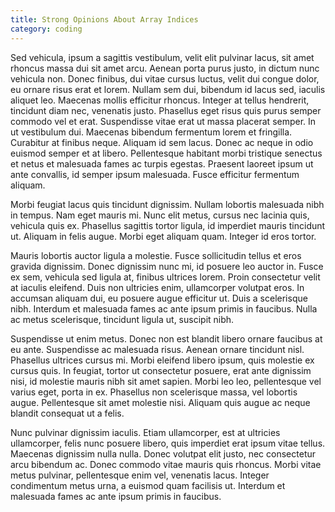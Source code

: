 ```yaml
---
title: Strong Opinions About Array Indices
category: coding
---
```


Sed vehicula, ipsum a sagittis vestibulum, velit elit pulvinar lacus, sit amet rhoncus massa dui sit amet arcu. Aenean porta purus justo, in dictum nunc vehicula non. Donec finibus, dui vitae cursus luctus, velit dui congue dolor, eu ornare risus erat et lorem. Nullam sem dui, bibendum id lacus sed, iaculis aliquet leo. Maecenas mollis efficitur rhoncus. Integer at tellus hendrerit, tincidunt diam nec, venenatis justo. Phasellus eget risus quis purus semper commodo vel et erat. Suspendisse vitae erat ut massa placerat semper. In ut vestibulum dui. Maecenas bibendum fermentum lorem et fringilla. Curabitur at finibus neque. Aliquam id sem lacus. Donec ac neque in odio euismod semper et at libero. Pellentesque habitant morbi tristique senectus et netus et malesuada fames ac turpis egestas. Praesent laoreet ipsum ut ante convallis, id semper ipsum malesuada. Fusce efficitur fermentum aliquam.

Morbi feugiat lacus quis tincidunt dignissim. Nullam lobortis malesuada nibh in tempus. Nam eget mauris mi. Nunc elit metus, cursus nec lacinia quis, vehicula quis ex. Phasellus sagittis tortor ligula, id imperdiet mauris tincidunt ut. Aliquam in felis augue. Morbi eget aliquam quam. Integer id eros tortor.

Mauris lobortis auctor ligula a molestie. Fusce sollicitudin tellus et eros gravida dignissim. Donec dignissim nunc mi, id posuere leo auctor in. Fusce ex sem, vehicula sed ligula at, finibus ultrices lorem. Proin consectetur velit at iaculis eleifend. Duis non ultricies enim, ullamcorper volutpat eros. In accumsan aliquam dui, eu posuere augue efficitur ut. Duis a scelerisque nibh. Interdum et malesuada fames ac ante ipsum primis in faucibus. Nulla ac metus scelerisque, tincidunt ligula ut, suscipit nibh.

Suspendisse ut enim metus. Donec non est blandit libero ornare faucibus at eu ante. Suspendisse ac malesuada risus. Aenean ornare tincidunt nisl. Phasellus ultrices cursus mi. Morbi eleifend libero ipsum, quis molestie ex cursus quis. In feugiat, tortor ut consectetur posuere, erat ante dignissim nisi, id molestie mauris nibh sit amet sapien. Morbi leo leo, pellentesque vel varius eget, porta in ex. Phasellus non scelerisque massa, vel lobortis augue. Pellentesque sit amet molestie nisi. Aliquam quis augue ac neque blandit consequat ut a felis.

Nunc pulvinar dignissim iaculis. Etiam ullamcorper, est at ultricies ullamcorper, felis nunc posuere libero, quis imperdiet erat ipsum vitae tellus. Maecenas dignissim nulla nulla. Donec volutpat elit justo, nec consectetur arcu bibendum ac. Donec commodo vitae mauris quis rhoncus. Morbi vitae metus pulvinar, pellentesque enim vel, venenatis lacus. Integer condimentum metus urna, a euismod quam facilisis ut. Interdum et malesuada fames ac ante ipsum primis in faucibus.
